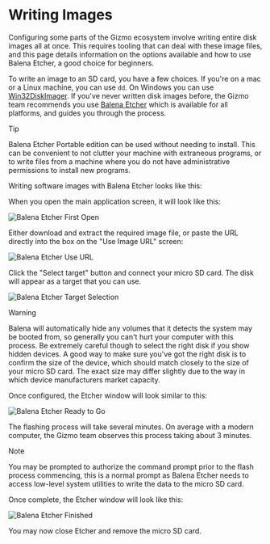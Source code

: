 # Writing Images

Configuring some parts of the Gizmo ecosystem involve writing entire
disk images all at once.  This requires tooling that can deal with
these image files, and this page details information on the options
available and how to use Balena Etcher, a good choice for beginners.

To write an image to an SD card, you have a few choices.  If you're on
a mac or a Linux machine, you can use `dd`.  On Windows you can use
[Win32DiskImager](https://win32diskimager.org/).  If you've never
written disk images before, the Gizmo team recommends you use [Balena
Etcher](https://etcher.balena.io/) which is available for all
platforms, and guides you through the process.

> [!TIP]
>
> Balena Etcher Portable edition can be used without needing to
> install.  This can be convenient to not clutter your machine with
> extraneous programs, or to write files from a machine where you do
> not have administrative permissions to install new programs.

Writing software images with Balena Etcher looks like this:

When you open the main application screen, it will look like this:

![Balena Etcher First Open](../img/balena_opened.png)

Either download and extract the required image file, or paste the URL
directly into the box on the "Use Image URL" screen:

![Balena Etcher Use URL](../img/balena_urlconf.png)

Click the "Select target" button and connect your micro SD card.  The
disk will appear as a target that you can use.

![Balena Etcher Target Selection](../img/balena_target.png)

> [!WARNING]
>
> Balena will automatically hide any volumes that it detects the
> system may be booted from, so generally you can't hurt your computer
> with this process.  Be extremely careful though to select the right
> disk if you show hidden devices.  A good way to make sure you've got
> the right disk is to confirm the size of the device, which should
> match closely to the size of your micro SD card.  The exact size may
> differ slightly due to the way in which device manufacturers market
> capacity.

Once configured, the Etcher window will look similar to this:

![Balena Etcher Ready to Go](../img/balena_ready.png)

The flashing process will take several minutes.  On average with a
modern computer, the Gizmo team observes this process taking about 3
minutes.

> [!NOTE]
>
> You may be prompted to authorize the command prompt prior to the
> flash process commencing, this is a normal prompt as Balena Etcher
> needs to access low-level system utilities to write the data to the
> micro SD card.

Once complete, the Etcher window will look like this:

![Balena Etcher Finished](../img/balena_finished.png)

You may now close Etcher and remove the micro SD card.
